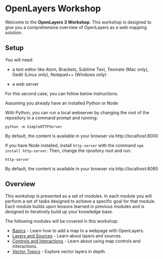 # OpenLayers Workshop

Welcome to the **OpenLayers 3 Workshop**. This workshop is designed to give you a comprehensive overview of OpenLayers as a web mapping solution.

## Setup

You will need:

* a text editor like Atom, Brackets, Sublime Text, Texmate (Mac only), Gedit (Linux only), Notepad++ (Windows only)

* a web server

For this second case, you can follow below instructions.


Assuming you already have an installed Python or Node

With Python, you can run a local webserver by changing the root of the repository in a command prompt and running:

    python -m SimpleHTTPServer

By default, the content is available in your browser via http://localhost:8000

If you have Node installed, install `http-server` with the command `npm install http-server`. Then, change the rpository root and run:

    http-server

By default, the content is available in your browser via http://localhost:8080

## Overview

This workshop is presented as a set of modules.  In each module you will perform a set of tasks designed to achieve a specific goal for that module.  Each module builds upon lessons learned in previous modules and is designed to iteratively build up your knowledge base.

The following modules will be covered in this workshop:

* [Basics](basics/README.md) - Learn how to add a map to a webpage with OpenLayers.
* [Layers and Sources](layers/README.md) - Learn about layers and sources.
* [Controls and Interactions](controls/README.md) - Learn about using map controls and interactions.
* [Vector Topics](vector/README.md) - Explore vector layers in depth.
